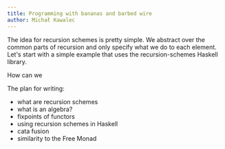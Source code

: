```yaml
---
title: Programming with bananas and barbed wire
author: Michał Kawalec
---
```


The idea for recursion schemes is pretty simple. We abstract over the
common parts of recursion and only specify what we do to each element.
Let's start with a simple example that uses the recursion-schemes
Haskell library.

How can we 

The plan for writing:
- what are recursion schemes
- what is an algebra?
- fixpoints of functors
- using recursion schemes in Haskell
- cata fusion
- similarity to the Free Monad

